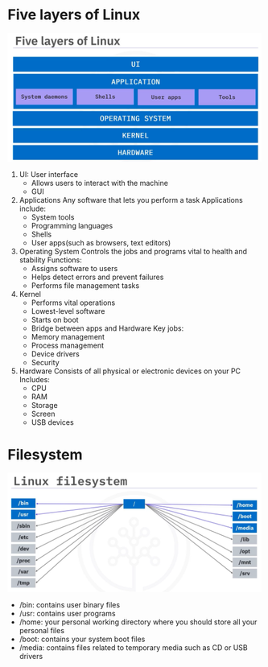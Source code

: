 # Five layers of Linux

![alt text](image.png)
1. UI: User interface
   - Allows users to interact with the machine
   - GUI
2. Applications
   Any software that lets you perform a task
   Applications include:
   - System tools
   - Programming languages 
   - Shells
   - User apps(such as browsers, text editors)
3. Operating System
   Controls the jobs and programs vital to health and stability
   Functions:
   - Assigns software to users
   - Helps detect errors and prevent failures
   - Performs file management tasks
4. Kernel
    - Performs vital operations
    - Lowest-level software
    - Starts on boot
    - Bridge between apps and Hardware
    Key jobs:
    - Memory management
    - Process management
    - Device drivers
    - Security
5. Hardware
   Consists of all physical or electronic devices on your PC
   Includes:
   - CPU
   - RAM
   - Storage
   - Screen
   - USB devices

# Filesystem
![alt text](image-1.png)

- /bin: contains user binary files
- /usr: contains user programs
- /home: your personal working directory where you should store all your personal files
- /boot: contains your system boot files
- /media: contains files related to temporary media such as CD or USB drivers 